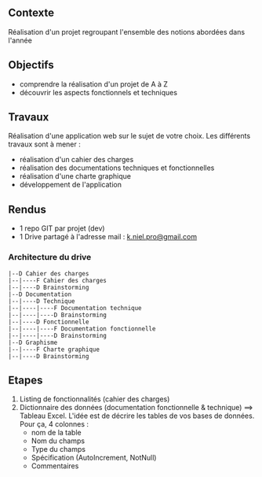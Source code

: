 ## Contexte

Réalisation d'un projet regroupant l'ensemble des notions abordées dans l'année

## Objectifs

- comprendre la réalisation d'un projet de A à Z
- découvrir les aspects fonctionnels et techniques

## Travaux

Réalisation d'une application web sur le sujet de votre choix. Les différents travaux sont à mener : 

- réalisation d'un cahier des charges
- réalisation des documentations techniques et fonctionnelles
- réalisation d'une charte graphique
- développement de l'application

## Rendus

- 1 repo GIT par projet (dev)
- 1 Drive partagé à l'adresse mail : k.niel.pro@gmail.com

### Architecture du drive

```
|--D Cahier des charges
|--|----F Cahier des charges
|--|----D Brainstorming
|--D Documentation
|--|----D Technique
|--|----|----F Documentation technique
|--|----|----D Brainstorming
|--|----D Fonctionnelle
|--|----|----F Documentation fonctionnelle
|--|----|----D Brainstorming
|--D Graphisme
|--|----F Charte graphique
|--|----D Brainstorming
```

## Etapes

1. Listing de fonctionnalités (cahier des charges)
2. Dictionnaire des données (documentation fonctionnelle & technique)
  ==> Tableau Excel. L'idée est de décrire les tables de vos bases de données. Pour ça, 4 colonnes : 
    - nom de la table
    - Nom du champs
    - Type du champs
    - Spécification (AutoIncrement, NotNull)
    - Commentaires
